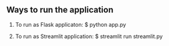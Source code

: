 Ways to run the application
----------------------------
1. To run as Flask applicaton:
  $ python app.py

2. To run as Streamlit application:
  $ streamlit run streamlit.py
